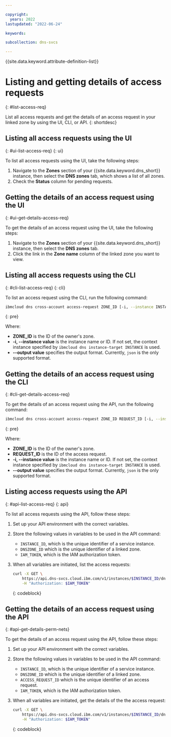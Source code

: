 ```yaml
---

copyright:
  years: 2022
lastupdated: "2022-06-24"

keywords:

subcollection: dns-svcs

---
```


{{site.data.keyword.attribute-definition-list}}

# Listing and getting details of access requests
{: #list-access-req}

List all access requests and get the details of an access request in your linked zone by using the UI, CLI, or API.
{: shortdesc}

## Listing all access requests using the UI
{: #ui-list-access-req}
{: ui}

To list all access requests using the UI, take the following steps:

1. Navigate to the **Zones** section of your {{site.data.keyword.dns_short}} instance, then select the **DNS zones** tab, which shows a list of all zones.
1. Check the **Status** column for pending requests.

## Getting the details of an access request using the UI
{: #ui-get-details-access-req}

To get the details of an access request using the UI, take the following steps:

1. Navigate to the **Zones** section of your {{site.data.keyword.dns_short}} instance, then select the **DNS zones** tab.
1. Click the link in the **Zone name** column of the linked zone you want to view.

## Listing all access requests using the CLI
{: #cli-list-access-req}
{: cli}

To list an access request using the CLI, run the following command:

```sh
ibmcloud dns cross-account access-request ZONE_ID [-i, --instance INSTANCE] [--output FORMAT]
```
{: pre}

Where:

* **ZONE_ID** is the ID of the owner's zone.
* **-i, --instance value** is the instance name or ID. If not set, the context instance specified by `ibmcloud dns instance-target INSTANCE` is used.
* **--output value** specifies the output format. Currently, `json` is the only supported format.

## Getting the details of an access request using the CLI
{: #cli-get-details-access-req}

To get the details of an access request using the API, run the following command:

```sh
ibmcloud dns cross-account access-request ZONE_ID REQUEST_ID [-i, --instance INSTANCE] [--output FORMAT]
```
{: pre}

Where:

* **ZONE_ID** is the ID of the owner's zone.
* **REQUEST_ID** is the ID of the access request.
* **-i, --instance value** is the instance name or ID. If not set, the context instance specified by `ibmcloud dns instance-target INSTANCE` is used.
* **--output value** specifies the output format. Currently, `json` is the only supported format.

## Listing access requests using the API
{: #api-list-access-req}
{: api}

To list all access requests using the API, follow these steps:

1. Set up your API environment with the correct variables.
1. Store the following values in variables to be used in the API command:
    * `INSTANCE_ID`, which is the unique identifier of a service instance.
    * `DNSZONE_ID` which is the unique identifier of a linked zone.
    * `IAM_TOKEN`, which is the IAM authorization token.
1. When all variables are initiated, list the access requests:

    ```sh
    curl -X GET \
        https://api.dns-svcs.cloud.ibm.com/v1/instances/$INSTANCE_ID/dnszones/$DNSZONE_ID/access_requests \
        -H "Authorization: $IAM_TOKEN"
    ```
    {: codeblock}


## Getting the details of an access request using the API
{: #api-get-details-perm-nets}

To get the details of an access request using the API, follow these steps:

1. Set up your API environment with the correct variables.
1. Store the following values in variables to be used in the API command:
    * `INSTANCE_ID`, which is the unique identifier of a service instance.
    * `DNSZONE_ID` which is the unique identifier of a linked zone.
    * `ACCESS_REQUEST_ID` which is the  unique identifier of an access request.
    * `IAM_TOKEN`, which is the IAM authorization token.
1. When all variables are initiated, get the details of the the access request:

    ```sh
    curl -X GET \
        https://api.dns-svcs.cloud.ibm.com/v1/instances/$INSTANCE_ID/dnszones/$DNSZONE_ID/access_requests/$ACCESS_REQUEST_ID \
        -H "Authorization: $IAM_TOKEN"
    ```
    {: codeblock}
